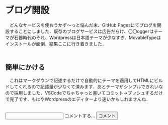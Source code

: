 # ブログ開設
　どんなサービスを使おうかず～っと悩んだ末、GitHub Pagesにてブログを開設することにしました．既存のブログサービスは広告だらけ、〇〇oggerはテーマが石器時代のそれ、Wordpressは日本語テーマが少なすぎ、MovableTypeはインストールが面倒．結果ここに行き着きました．  
　
## 簡単にかける
　これはマークダウンで記述するだけで自動的にテーマを適用してHTMLにビルドしてくれるので記述量が少なくて済みます．あとテーマがシンプルできれいなので採用しました．VSCodeでちゃちゃっと書いてコミット→プッシュするだけで完了です．もはやWordpressのエディターより速いかもしれませんね．

<link rel="stylesheet" href="comment.css">
<script src="comment.js"></script>
<ul id="comments"></ul>
<br>
<div class="group">
<input required=""　type="text" id="comment" class="ef">
<span class="highlight"></span>
<span class="bar"></span>
<label>コメントする...</label>
<button class="button-17" onclick="addComment()">コメント</button>
</div>